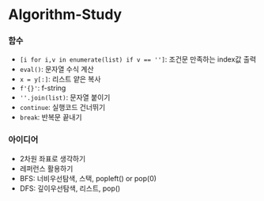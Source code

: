 # Algorithm-Study


### 함수
* `[i for i,v in enumerate(list) if v == '']`: 조건문 만족하는 index값 출력 
* `eval()`: 문자열 수식 계산
* `x = y[:]`: 리스트 얕은 복사
* `f'{}'`: f-string 
* `''.join(list)`: 문자열 붙이기 
* `continue`: 실행코드 건너뛰기
* `break`: 반복문 끝내기

### 아이디어
* 2차원 좌표로 생각하기
* 레퍼런스 활용하기
* BFS: 너비우선탐색, 스택, popleft() or pop(0)
* DFS: 깊이우선탐색, 리스트, pop()
